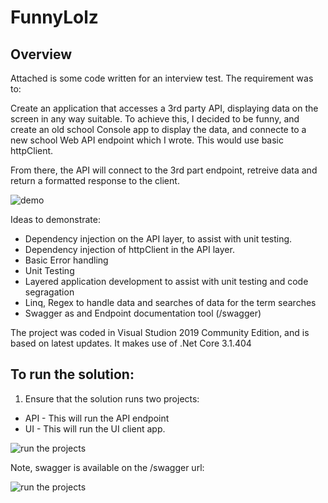 # FunnyLolz
## Overview
Attached is some code written for an interview test. The requirement was to:

Create an application that accesses a 3rd party API, displaying data on the screen in any way suitable. To achieve this, I decided to be funny, and create an old school Console app to display the data, and connecte to a new school Web API endpoint which I wrote. This would use basic httpClient.

From there, the API will connect to the 3rd part endpoint, retreive data and return a formatted response to the client.

![demo](https://s8.gifyu.com/images/2da967e460c24dc67.gif)

Ideas to demonstrate:

* Dependency injection on the API layer, to assist with unit testing.
* Dependency injection of httpClient in the API layer.
* Basic Error handling
* Unit Testing
* Layered application development to assist with unit testing and code segragation
* Linq, Regex to handle data and searches of data for the term searches
* Swagger as and Endpoint documentation tool (/swagger)

The project was coded in Visual Studion 2019 Community Edition, and is based on latest updates. 
It makes use of .Net Core 3.1.404

## To run the solution:

1. Ensure that the solution runs two projects:
* API - This will run the API endpoint
* UI - This will run the UI client app.

![run the projects](https://i.ibb.co/L85m4Bk/1.png)

Note, swagger is available on the /swagger url:

![run the projects](https://i.ibb.co/q0wYxZ2/1.png)

